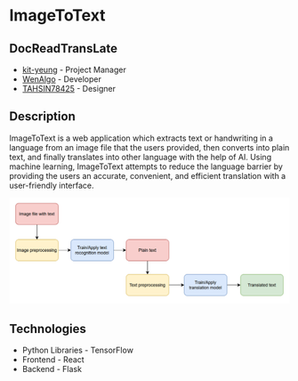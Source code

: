 # ImageToText

## DocReadTransLate
- [kit-yeung](https://github.com/kit-yeung) - Project Manager<br/>
- [WenAlgo](https://github.com/WenAlgo) - Developer<br/>
- [TAHSIN78425](https://github.com/TAHSIN78425) - Designer<br/>

## Description
ImageToText is a web application which extracts text or handwriting in a language from an image file that the users provided, then converts into plain text, and finally translates into other language with the help of AI. Using machine learning, ImageToText attempts to reduce the language barrier by providing the users an accurate, convenient, and efficient translation with a user-friendly interface.

<img src="https://github.com/kit-yeung/ImageToText/blob/main/img/flowchart.png">

## Technologies
- Python Libraries - TensorFlow <br/>
- Frontend - React<br/>
- Backend - Flask
